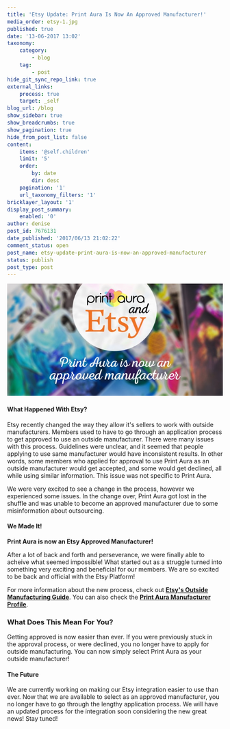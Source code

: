 ```yaml
---
title: 'Etsy Update: Print Aura Is Now An Approved Manufacturer!'
media_order: etsy-1.jpg
published: true
date: '13-06-2017 13:02'
taxonomy:
    category:
        - blog
    tag:
        - post
hide_git_sync_repo_link: true
external_links:
    process: true
    target: _self
blog_url: /blog
show_sidebar: true
show_breadcrumbs: true
show_pagination: true
hide_from_post_list: false
content:
    items: '@self.children'
    limit: '5'
    order:
        by: date
        dir: desc
    pagination: '1'
    url_taxonomy_filters: '1'
bricklayer_layout: '1'
display_post_summary:
    enabled: '0'
author: denise
post_id: 7676131
date_published: '2017/06/13 21:02:22'
comment_status: open
post_name: etsy-update-print-aura-is-now-an-approved-manufacturer
status: publish
post_type: post
---
```


[![](etsy-1.jpg)](/blog/e-commerce-tips/etsy-update-print-aura-is-now-an-approved-manufacturer)

<h4>What Happened With Etsy?</h4>

Etsy recently changed the way they allow it's sellers to work with outside manufacturers. Members used to have to go through an application process to get approved to use an outside manufacturer. There were many issues with this process. Guidelines were unclear, and it seemed that people applying to use same manufacturer would have inconsistent results. In other words, some members who applied for approval to use Print Aura as an outside manufacturer would get accepted, and some would get declined, all while using similar information. This issue was not specific to Print Aura. 

We were very excited to see a change in the process, however we experienced some issues. In the change over, Print Aura got lost in the shuffle and was unable to become an approved manufacturer due to some misinformation about outsourcing.  

<h4>We Made It! </h4>

<strong>Print Aura is now an Etsy Approved Manufacturer! </strong>

After a lot of back and forth and perseverance, we were finally able to acheive what seemed impossible! What started out as a struggle turned into something very exciting and beneficial for our members. We are so excited to be back and official with the Etsy Platform! 

For more information about the new process, check out <strong><a href="https://www.etsy.com/manufacturing/?ref=lgo" target="_blank">Etsy's Outside Manufacturing Guide</a></strong>. 
You can also check the <strong><a href="https://www.etsy.com/manufacturing/22094/?ref=seller_platform_hdr" target="_blank">Print Aura Manufacturer Profile</a></strong>. 

<h3>What Does This Mean For You?</h3>

Getting approved is now easier than ever. If you were previously stuck in the approval process, or were declined, you no longer have to apply for outside manufacturing. You can now simply select Print Aura as your outside manufacturer! 

<h4> The Future </h4>

We are currently working on making our Etsy integration easier to use than ever. Now that we are available to select as an approved manufacturer, you no longer have to go through the lengthy application process. We will have an updated process for the integration soon considering the new great news! Stay tuned! 